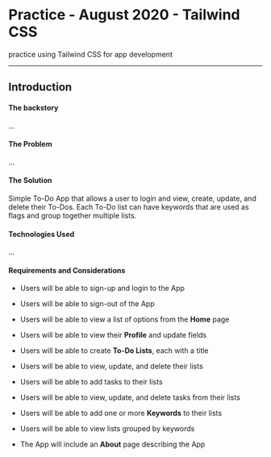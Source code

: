 # Practice - August 2020 - Tailwind CSS

practice using Tailwind CSS for app development

---

## Introduction

#### The backstory

...

#### The Problem

...

#### The Solution

Simple To-Do App that allows a user to login and view, create, update, and delete their To-Dos. Each To-Do list can have keywords that are used as flags and group together multiple lists.

#### Technologies Used

...

#### Requirements and Considerations

- Users will be able to sign-up and login to the App

- Users will be able to sign-out of the App

- Users will be able to view a list of options from the **Home** page

- Users will be able to view their **Profile** and update fields

- Users will be able to create **To-Do Lists**, each with a title

- Users will be able to view, update, and delete their lists

- Users will be able to add tasks to their lists

- Users will be able to view, update, and delete tasks from their lists

- Users will be able to add one or more **Keywords** to their lists

- Users will be able to view lists grouped by keywords

- The App will include an **About** page describing the App
